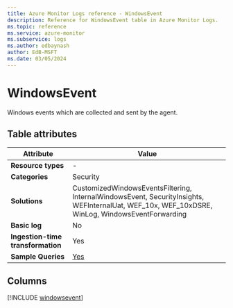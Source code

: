 ```yaml
---
title: Azure Monitor Logs reference - WindowsEvent
description: Reference for WindowsEvent table in Azure Monitor Logs.
ms.topic: reference
ms.service: azure-monitor
ms.subservice: logs
ms.author: edbaynash
author: EdB-MSFT
ms.date: 03/05/2024
---
```


# WindowsEvent

Windows events which are collected and sent by the agent.


## Table attributes

|Attribute|Value|
|---|---|
|**Resource types**|-|
|**Categories**|Security|
|**Solutions**| CustomizedWindowsEventsFiltering, InternalWindowsEvent, SecurityInsights, WEFInternalUat, WEF_10x, WEF_10xDSRE, WinLog, WindowsEventForwarding|
|**Basic log**|No|
|**Ingestion-time transformation**|Yes|
|**Sample Queries**|[Yes](/azure/azure-monitor/reference/queries/windowsevent)|



## Columns
  
[!INCLUDE [windowsevent](.././tables/includes/windowsevent-include.md)]
